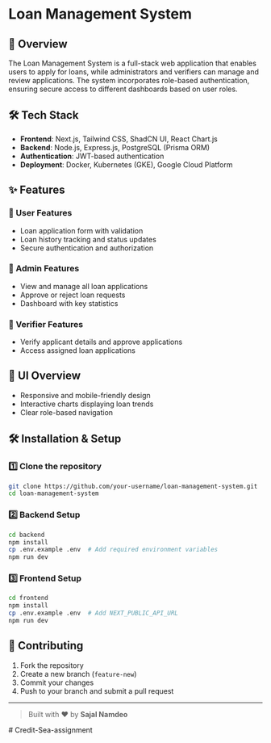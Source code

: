 # Loan Management System

## 🚀 Overview
The Loan Management System is a full-stack web application that enables users to apply for loans, while administrators and verifiers can manage and review applications. The system incorporates role-based authentication, ensuring secure access to different dashboards based on user roles.

## 🛠️ Tech Stack
- **Frontend**: Next.js, Tailwind CSS, ShadCN UI, React Chart.js
- **Backend**: Node.js, Express.js, PostgreSQL (Prisma ORM)
- **Authentication**: JWT-based authentication
- **Deployment**: Docker, Kubernetes (GKE), Google Cloud Platform

## ✨ Features
### 🔹 User Features
- Loan application form with validation
- Loan history tracking and status updates
- Secure authentication and authorization

### 🔹 Admin Features
- View and manage all loan applications
- Approve or reject loan requests
- Dashboard with key statistics

### 🔹 Verifier Features
- Verify applicant details and approve applications
- Access assigned loan applications

## 🎨 UI Overview
- Responsive and mobile-friendly design
- Interactive charts displaying loan trends
- Clear role-based navigation

## 🛠️ Installation & Setup
### 1️⃣ Clone the repository
```bash
git clone https://github.com/your-username/loan-management-system.git
cd loan-management-system
```

### 2️⃣ Backend Setup
```bash
cd backend
npm install
cp .env.example .env  # Add required environment variables
npm run dev
```

### 3️⃣ Frontend Setup
```bash
cd frontend
npm install
cp .env.example .env  # Add NEXT_PUBLIC_API_URL
npm run dev
```


## 🤝 Contributing
1. Fork the repository
2. Create a new branch (`feature-new`)
3. Commit your changes
4. Push to your branch and submit a pull request



---

> Built with ❤️ by **Sajal Namdeo**

#   C r e d i t - S e a - a s s i g n m e n t  
 